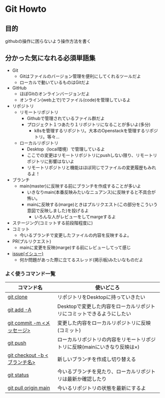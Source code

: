# Git Howto

## 目的

githubの操作に困らないよう操作方法を書く

## 分かった気になれる必須単語集

- Git
  - Gitはファイルのバージョン管理を便利にしてくれるツールだよ
  - ローカルで動いているものはGitだよ
- GitHub
  - ほぼGitのオンラインバージョンだよ
  - オンライン(web上で)でファイル(code)を管理しているよ
- リポジトリ
  - リモートリポジトリ
    - Githubで管理されているファイル群だよ
    - プロジェクト１つあたり１リポジトリになることが多いよ(多分)
      - k8sを管理するリポジトリ。大本のOpenstackを管理するリポジトリ。等々...
  - ローカルリポジトリ
    - Desktop（local環境）で管理しているよ
    - ここでの変更はリモートリポジトリにpushしない限り、リモートリポジトリに影響はないよ
    - リモートリポジトリと機能はほぼ同じでファイルの変更履歴もみれるよ！
- ブランチ
  - main(master)に反映する前にブランチを作成することが多いよ
    - いきなりmain(本番反映みたいなニュアンス)に反映すると不具合が怖い。
    - mainに反映する(marge)ときはプルリクエスト(この部分をこういう意図で反映しました)を投げるよ
      - いろんな人がレビューをしてmargeするよ
- ステージング(コミットする前段階程度に)
- コミット
  - 今いるブランチで変更したファイルの内容を反映するよ。
- PR(プルリクエスト)
  - mainに変更を反映(marge)する前にレビューしてって感じ
- [issue(イシュー)](https://github.com/GitEngHar/GrowTheLatestTechnorogy/issues)
  - 何か問題があった際に立てるスレッド(掲示板)みたいなものだよ

### よく使うコマンド一覧

| コマンド名  | 使いどころ |
| ------------- | ------------- |
| [git clone <https url>](https://codelikes.com/git-clone/#:~:text=%23%20%2D%2D%2D%20%E7%9C%81%E7%95%A5%20%2D%2D%2D-,Github%E3%81%AE%E3%83%AA%E3%83%9D%E3%82%B8%E3%83%88%E3%83%AA%E3%81%8B%E3%82%89%E3%82%BD%E3%83%BC%E3%82%B9%E3%82%B3%E3%83%BC%E3%83%89%E3%82%92%E3%83%80%E3%82%A6%E3%83%B3%E3%83%AD%E3%83%BC%E3%83%89%E3%81%97%E3%81%A6%E3%81%BF%E3%82%88%E3%81%86,-%E5%AE%9F%E9%9A%9B%E3%81%ABGithub)  | リポジトリをDesktopに持っていきたい  |
| [git add -A](https://qiita.com/TaaaZyyy/items/b2b68aec99789374a204#:~:text=%E3%81%99%E3%81%B9%E3%81%A6%E3%81%AE%20untracked%20%E3%81%A8%E3%81%99%E3%81%B9%E3%81%A6%E3%81%AE%20modified%20%E3%82%92%20staged%20%E3%81%AB%E3%81%99%E3%82%8B%20(%2D%2Dall))  | Desktopで変更した内容をローカルリポジトリにコミットできるようにしたい  |
| [git commit -m <メッセージ>](https://qiita.com/TaaaZyyy/items/b2b68aec99789374a204#:~:text=%E3%82%B3%E3%83%9E%E3%83%B3%E3%83%89-,%E3%82%B3%E3%83%9F%E3%83%83%E3%83%88,-git%20commit%20%2Dm)  | 変更した内容をローカルリポジトリに反映(コミット)  |
| [git push](https://qiita.com/TaaaZyyy/items/b2b68aec99789374a204#:~:text=%E7%8F%BE%E5%9C%A8%E3%81%AE%E3%83%96%E3%83%A9%E3%83%B3%E3%83%81%E3%81%AE%E5%A4%89%E6%9B%B4%E3%82%92%E3%83%AA%E3%83%A2%E3%83%BC%E3%83%88%E3%83%96%E3%83%A9%E3%83%B3%E3%83%81%E3%81%AB%E5%8F%8D%E6%98%A0%E3%81%95%E3%81%9B%E3%82%8B)  | ローカルリポジトリの内容をリモートリポジトリに反映(mainにいきなり反映は×)  |
| [git checkout -b <ブランチ名>](https://qiita.com/TaaaZyyy/items/b2b68aec99789374a204#:~:text=amend%20%2Dm%20%22%5Bcomment%5D%22-,%E3%83%81%E3%82%A7%E3%83%83%E3%82%AF%E3%82%A2%E3%82%A6%E3%83%88,-%E7%94%A8%E9%80%94)  | 新しいブランチを作成し切り替える  |
| [git status](https://qiita.com/TaaaZyyy/items/b2b68aec99789374a204#:~:text=git%20clone%20%5Burl%5D-,%E7%A2%BA%E8%AA%8D,-%E7%94%A8%E9%80%94)  | 今いるブランチを見たり、ローカルリポジトリは最新か確認したり  |
| [git pull origin main](https://qiita.com/TaaaZyyy/items/b2b68aec99789374a204#:~:text=%E3%83%AA%E3%83%A2%E3%83%BC%E3%83%88%E3%83%96%E3%83%A9%E3%83%B3%E3%83%81%E3%81%AE%E5%A4%89%E6%9B%B4%E3%82%92%E3%83%AD%E3%83%BC%E3%82%AB%E3%83%AB%E3%83%96%E3%83%A9%E3%83%B3%E3%83%81%E3%81%AB%E5%8F%8D%E6%98%A0%E3%81%95%E3%81%9B%E3%82%8B%E3%83%BB2)  | 今いるリポジトリの状態を最新にするよ  |
